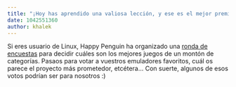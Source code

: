 ```yaml
---
title: "¡Hoy has aprendido una valiosa lección, y ese es el mejor premio de todos! (¡Jur, jur, jur!)"
date: 1042551360
author: khalek
---
```


Si eres usuario de Linux, Happy Penguin ha organizado una [ronda de encuestas](http://happypenguin.org/forums/viewforum.php?f=17) para decidir cuáles son los mejores juegos de un montón de categorías. Pasaos para votar a vuestros emuladores favoritos, cuál os parece el proyecto más prometedor, etcétera... Con suerte, algunos de esos votos podrían ser para nosotros :)

